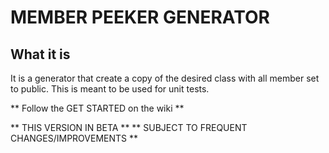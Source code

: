 # MEMBER PEEKER GENERATOR

## What it is

It is a generator that create a copy of the desired class with all member set to public. This is meant to be used for unit tests.

** Follow the GET STARTED on the wiki **

** THIS VERSION IN BETA **
** SUBJECT TO FREQUENT CHANGES/IMPROVEMENTS **
